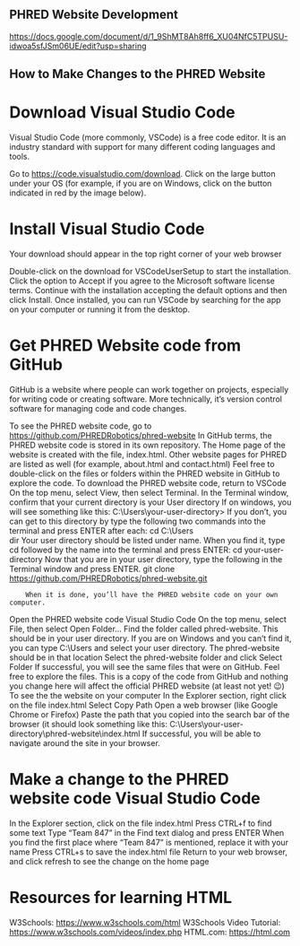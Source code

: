 ## PHRED Website Development
https://docs.google.com/document/d/1_9ShMT8Ah8ff6_XU04NfC5TPUSU-idwoa5sfJSm06UE/edit?usp=sharing

## How to Make Changes to the PHRED Website

# Download Visual Studio Code
Visual Studio Code (more commonly, VSCode) is a free code editor. It is an industry standard with support for many different coding languages and tools.

  Go to https://code.visualstudio.com/download.
  Click on the large button under your OS (for example, if you are on Windows, click on the button indicated in red by the image below).


# Install Visual Studio Code
Your download should appear in the top right corner of your web browser

  Double-click on the download for VSCodeUserSetup to start the installation.
  Click the option to Accept if you agree to the Microsoft software license terms.
  Continue with the installation accepting the default options and then click Install.
  Once installed, you can run VSCode by searching for the app on your computer or running it from the desktop.



# Get PHRED Website code from GitHub
GitHub is a website where people can work together on projects, especially for writing code or creating software. More technically, it’s version control software for managing code and code changes. 

  To see the PHRED website code, go to https://github.com/PHREDRobotics/phred-website
  In GitHub terms, the PHRED website code is stored in its own repository.
  The Home page of the website is created with the file, index.html.
  Other website pages for PHRED are listed as well (for example, about.html and contact.html)
  Feel free to double-click on the files or folders within the PHRED website in GitHub to explore the code.
  To download the PHRED website code, return to VSCode
  On the top menu, select View, then select Terminal. 
  In the Terminal window, confirm that your current directory is your User directory
  If on windows, you will see something like this: 
  C:\Users\your-user-directory> 
  If you don’t, you can get to this directory by type the following two commands into the terminal and press ENTER after each:
  cd C:\Users\
  dir
  Your user directory should be listed under name. When you find it, type cd followed by the name into the terminal and press ENTER:
   cd your-user-directory
  Now that you are in your user directory, type the following in the Terminal window and press ENTER.
  git clone https://github.com/PHREDRobotics/phred-website.git

		When it is done, you’ll have the PHRED website code on your own computer.
  Open the PHRED website code Visual Studio Code
  On the top menu, select File, then select Open Folder… 
  Find the folder called phred-website. This should be in your user directory.
  If you are on Windows and you can’t find it, you can type C:\Users and select your user directory. The phred-website should be in that location
  Select the phred-website folder and click Select Folder
  If successful, you will see the same files that were on GitHub. Feel free to explore the files. This is a copy of the code from GitHub and nothing you change here will affect the official PHRED website (at least not yet! 😉)
  To see the the website on your computer
  In the Explorer section, right click on the file index.html
  Select Copy Path
  Open a web browser (like Google Chrome or Firefox)
  Paste the path that you copied into the search bar of the browser (it should look something like this: C:\Users\your-user-directory\phred-website\index.html
  If successful, you will be able to navigate around the site in your browser.

# Make a change to the PHRED website code Visual Studio Code
  In the Explorer section, click on the file index.html
  Press CTRL+f to find some text
  Type “Team 847” in the Find text dialog and press ENTER
  When you find the first place where “Team 847” is mentioned, replace it with your name
  Press CTRL+s to save the index.html file
  Return to your web browser, and click refresh to see the change on the home page

# Resources for learning HTML
  W3Schools: https://www.w3schools.com/html
  W3Schools Video Tutorial: https://www.w3schools.com/videos/index.php
  HTML.com: https://html.com



